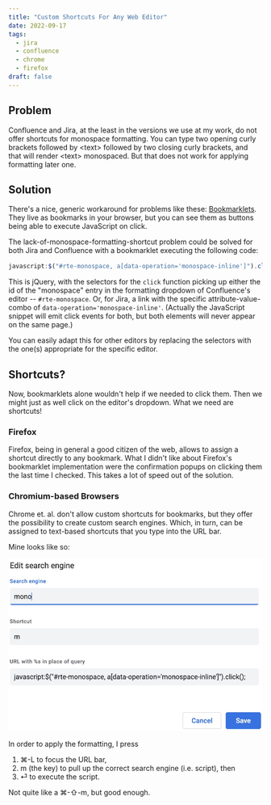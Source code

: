 ```yaml
---
title: "Custom Shortcuts For Any Web Editor"
date: 2022-09-17
tags:
  - jira
  - confluence
  - chrome
  - firefox
draft: false
---
```


## Problem

Confluence and Jira, at the least in the versions we use at my work, do not offer shortcuts for monospace formatting. You can type two opening curly brackets followed by \<text\> followed by two closing curly brackets, and that will render \<text\> monospaced. But that does not work for applying formatting later one.

## Solution

There's a nice, generic workaround for problems like these: [Bookmarklets](https://en.wikipedia.org/wiki/Bookmarklet). They live as bookmarks in your browser, but you can see them as buttons being able to execute JavaScript on click.

The lack-of-monospace-formatting-shortcut problem could be solved for both Jira and Confluence with a bookmarklet executing the following code:
```javascript
javascript:$("#rte-monospace, a[data-operation='monospace-inline']").click();
```
This is jQuery, with the selectors for the `click` function picking up either the id of the "monospace" entry in the formatting dropdown of Confluence's editor -- `#rte-monospace`. Or, for Jira, a link with the specific attribute-value-combo of `data-operation='monospace-inline'`. (Actually the JavaScript snippet will emit click events for both, but both elements will never appear on the same page.)

You can easily adapt this for other editors by replacing the selectors with the one(s) appropriate for the specific editor.

## Shortcuts?

Now, bookmarklets alone wouldn't help if we needed to click them. Then we might just as well click on the editor's dropdown. What we need are shortcuts!

### Firefox

Firefox, being in general a good citizen of the web, allows to assign a shortcut directly to any bookmark. What I didn't like about Firefox's bookmarklet implementation were the confirmation popups on clicking them the last time I checked. This takes a lot of speed out of the solution.

### Chromium-based Browsers

Chrome et. al. don't allow custom shortcuts for bookmarks, but they offer the possibility to create custom search engines. Which, in turn, can be assigned to text-based shortcuts that you type into the URL bar.

Mine looks like so:

![Configuration of custom shortcuts in Chromium-based browsers](chrome-custom-search-engine.png)

In order to apply the formatting, I press 

1. ⌘-L to focus the URL bar, 
2. m (the key) to pull up the correct search engine (i.e. script), then 
3. ⏎ to execute the script.

Not quite like a ⌘-⇧-m, but good enough.